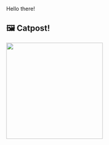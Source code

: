 Hello there!



## 🖼️ Catpost!

<sub>
    <img src="https://cdn2.thecatapi.com/images/b7o.jpg" height="256">
</sub>

